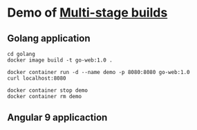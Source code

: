 # Demo of [Multi-stage builds](https://docs.docker.com/develop/develop-images/multistage-build/)

## Golang application
```
cd golang
docker image build -t go-web:1.0 .

docker container run -d --name demo -p 8080:8080 go-web:1.0
curl localhost:8080

docker container stop demo
docker container rm demo
```

## Angular 9 applicaction
```
```